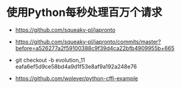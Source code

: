 # 使用Python每秒处理百万个请求

* https://github.com/squeaky-pl/japronto

* https://github.com/squeaky-pl/japronto/commits/master?before=a526277a2f59100388c9f39d4ca22bfb4909955b+665

* git checkout -b evolution_11 eafa6ef5d9ce58bd4a9d1f53e8af9a192a248e76

* https://github.com/wolever/python-cffi-example

